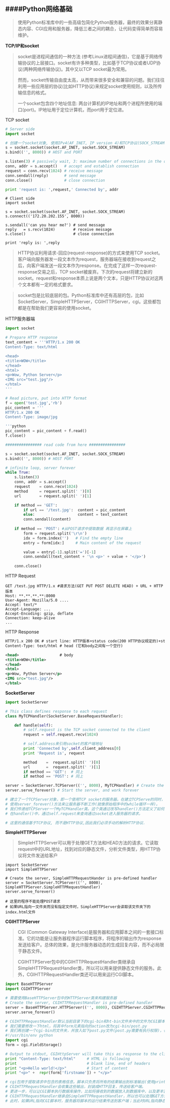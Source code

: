 ####<a name=5>Python网络基础</a>
---

> 使用Python标准库中的一些高级包简化Python服务器，最终的效果分离静态内容、CGI应用和服务器，降低三者之间的耦合，让代码变得简单而容易维护。

**TCP/IP和socket**

> socket是进程间通信的一种方法 (参考Linux进程间通信)，它是基于网络传输协议的上层接口。socket有许多种类型，比如基于TCP协议或者UDP协议(两种网络传输协议)。其中又以TCP socket最为常用。
> 
> 然而，socket传输自由度太高，从而带来很多安全和兼容的问题。我们往往利用一些应用层的协议(比如HTTP协议)来规定socket使用规则，以及所传输信息的格式。
> 
> 一个socket包含四个地址信息: 两台计算机的IP地址和两个进程所使用的端口(port)。IP地址用于定位计算机，而port用于定位进。

TCP socket

```python
# Server side
import socket

# 创建一个socket对象, 使用IPv4(AF_INET, IP version 4)和TCP协议(SOCK_STREAM)
s = socket.socket(socket.AF_INET, socket.SOCK_STREAM)
s.bind(('', 8000)) # HOST and PORT

s.listen(3) # passively wait, 3: maximum number of connections in the queue
conn, addr = s.accept()   # accept and establish connection
request = conn.recv(1024) # receive message
conn.sendall(reply)       # send message
conn.close()              # close connection

print 'request is: ',request,' Connected by', addr
```
```
# Client side
import socket

s = socket.socket(socket.AF_INET, socket.SOCK_STREAM)
s.connect(('172.20.202.155', 8000))

s.sendall('can you hear me?') # send message
reply   = s.recv(1024)        # receive message
s.close()                     # close connection

print 'reply is: ',reply
```

> HTTP协议利用请求-回应(request-response)的方式来使用TCP socket。客户端向服务器发一段文本作为request，服务器端在接收到request之后，向客户端发送一段文本作为response。在完成了这样一次request-response交易之后，TCP socket被废弃。下次的request将建立新的socket。request和response本质上说是两个文本，只是HTTP协议对这两个文本都有一定的格式要求。

> socket包是比较底层的包。Python标准库中还有高层的包，比如SocketServer，SimpleHTTPServer，CGIHTTPServer，cgi。这些都包都是在帮助我们更容易的使用socket。

HTTP服务器端

```python
import socket

# Prepare HTTP response
text_content = '''HTTP/1.x 200 OK  
Content-Type: text/html

<head>
<title>WOW</title>
</head>
<html>
<p>Wow, Python Server</p>
<IMG src="test.jpg"/>
</html>
'''

# Read picture, put into HTTP format
f = open('test.jpg','rb')
pic_content = '''
HTTP/1.x 200 OK  
Content-Type: image/jpg

'''python
pic_content = pic_content + f.read()
f.close()

################ read code from here ################

s = socket.socket(socket.AF_INET, socket.SOCK_STREAM)
s.bind(('', 8000)) # HOST PORT

# infinite loop, server forever
while True:
    s.listen(3)
    conn, addr = s.accept()
    request    = conn.recv(1024)
    method     = request.split(' ')[0] 
    url        = request.split(' ')[1]

    if method == 'GET':  
        if url == '/test.jpg':  content = pic_content
        else:                   content = text_content
        conn.sendall(content)
        
    if method == 'POST': #从POST请求中提取数据 再显示在屏幕上
        form = request.split('\r\n')
        idx = form.index('')   # Find the empty line
        entry = form[idx:]     # Main content of the request

        value = entry[-1].split('=')[-1]
        conn.sendall(text_content + '\n <p>' + value + '</p>')
        
    conn.close()
```

HTTP Request

```
GET /test.jpg HTTP/1.x #请求方法(GET PUT POST DELETE HEAD) + URL + HTTP版本
Host: **.**.**.**:8000
User-Agent: Mozilla/5.0 ....
Accept: text/*
Accept-Language: ...
Accept-Encoding: gzip, deflate
Connection: keep-alive
...
```

HTTP Response

```xml
HTTP/1.x 200 OK # start line: HTTP版本+status code(200 HTTP协议规定的)+status code(OK 是供人来阅读的)
Content-Type: text/html # head (它和body之间有一个空行)

<head>                  # body
<title>WOW</title>
</head>
<html>
<p>Wow, Python Server</p>
<IMG src="test.jpg"/>
</html>
```

**SocketServer**

```python
import SocketServer

# This class defines response to each request
class MyTCPHandler(SocketServer.BaseRequestHandler):

    def handle(self):
        # self.request is the TCP socket connected to the client
        request = self.request.recv(1024)

		# self.address来引用socket的客户端地址
        print 'Connected by',self.client_address[0]
        print 'Request is', request

        method    =  request.split(' ')[0]
        url       =  request.split(' ')[1]
        if method == 'GET':  # 同上
        if method == 'POST': # 同上

server = SocketServer.TCPServer(('', 8000), MyTCPHandler) # Create the server
server.serve_forever() # Start the server, and work forever

# 建立了一个TCPServer对象，即一个使用TCP socket的服务器。在建立TCPServe的同时，设置该服务器的IP地址和端口。
# 使用server_forever()方法来让服务器不断工作(就像原始程序中的while循环一样)。
# 我们传递给TCPServer一个MyTCPHandler类。这个类通过改写handler()方法定义了如何操作socket。
# 在handler()中，通过self.request来查询通过socket进入服务器的请求。

# 这里的通信基于TCP协议, 而不是HTTP协议,因此我们必须手动的解析HTTP协议.
```

**SimpleHTTPServer**  
> SimpleHTTPServer可以用于处理GET方法和HEAD方法的请求。它读取request中的URL地址，找到对应的静态文件，分析文件类型，用HTTP协议将文件发送给客户

```
import SocketServer
import SimpleHTTPServer

# Create the server, SimpleHTTPRequestHander is pre-defined handler
server = SocketServer.TCPServer(('', 8000), SimpleHTTPServer.SimpleHTTPRequestHandler)
server.serve_forever()

# 这里的程序不能处理POST请求 
# 如果URL指向一文件夹而没有指定文件时，SimpleHTTPServer会读取该文件夹下的index.html文件
```
**CGIHTTPServer**  
> CGI (Common Gateway Interface)是服务器和应用脚本之间的一套接口标准。它的功能是让服务器程序运行脚本程序，将程序的输出作为response发送给客户。总体的效果，是允许服务器动态的生成回复内容，而不必局限于静态文件。
> 
> CGIHTTPServer包中的CGIHTTPRequestHandler类继承自SimpleHTTPRequestHandler类，所以可以用来提供静态文件的服务。此外，CGIHTTPRequestHandler类还可以用来运行CGI脚本。

```python
import BaseHTTPServer
import CGIHTTPServer

# 需要使用BaseHTTPServer包中的HTTPServer类来构建服务器
# Create the server, CGIHTTPRequestHandler is pre-defined handler
server = BaseHTTPServer.HTTPServer(('', 8000), CGIHTTPServer.CGIHTTPRequestHandler)
server.serve_forever()

# CGIHTTPRequestHandler默认当前目录下的cgi-bin和ht-bin文件夹中的文件为CGI脚本，而存放于其他地方的文件被认为是静态文件。
# 我们需要修改一下html，将其中form元素指向的action改为cgi-bin/post.py
# 我们再创建一个cgi-bin的文件夹，并放入如下post.py文件(post.py需要有执行权限)，也就是我们的CGI脚本
#!/usr/bin/env python
import cgi
form = cgi.FieldStorage()

# Output to stdout, CGIHttpServer will take this as response to the client
print "Content-Type: text/html"     # HTML is following
print                               # blank line, end of headers
print "<p>Hello world!</p>"         # Start of content
print "<p>" +  repr(form['firstname']) + "</p>"

# cgi包用于提取请求中包含的表格信息。脚本只负责将所有的结果输出到标准输出(使用print)。
# CGIHTTPRequestHandler会收集这些输出，封装成HTTP回复，传送给客户端。
# 更进一步，可以让CGI脚本执行数据库操作，比如将接收到的数据放入到数据库中，以及更丰富的程序操作
# CGIHTTPRequestHandler继承自SimpleHTTPRequestHandler，所以也可以处理GET方法和HEAD方法的请求。
# 此时，如果URL指向CGI脚本时，服务器将脚本的运行结果传送到客户端；当此时URL指向静态文件时，服务器将文件的内容传送到客户端。
```
